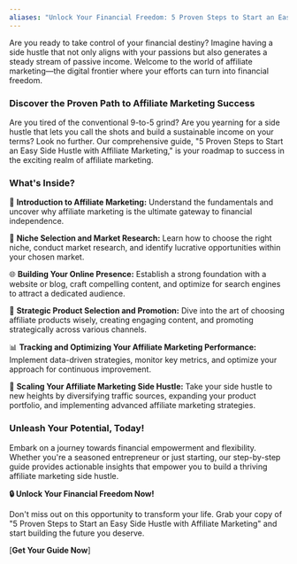 ```yaml
---
aliases: "Unlock Your Financial Freedom: 5 Proven Steps to Start an Easy Side Hustle with Affiliate Marketing"
---
```

Are you ready to take control of your financial destiny? Imagine having a side hustle that not only aligns with your passions but also generates a steady stream of passive income. Welcome to the world of affiliate marketing—the digital frontier where your efforts can turn into financial freedom.

### Discover the Proven Path to Affiliate Marketing Success

Are you tired of the conventional 9-to-5 grind? Are you yearning for a side hustle that lets you call the shots and build a sustainable income on your terms? Look no further. Our comprehensive guide, "5 Proven Steps to Start an Easy Side Hustle with Affiliate Marketing," is your roadmap to success in the exciting realm of affiliate marketing.

### What's Inside?

🚀 **Introduction to Affiliate Marketing:** Understand the fundamentals and uncover why affiliate marketing is the ultimate gateway to financial independence.

🎯 **Niche Selection and Market Research:** Learn how to choose the right niche, conduct market research, and identify lucrative opportunities within your chosen market.

🌐 **Building Your Online Presence:** Establish a strong foundation with a website or blog, craft compelling content, and optimize for search engines to attract a dedicated audience.

📣 **Strategic Product Selection and Promotion:** Dive into the art of choosing affiliate products wisely, creating engaging content, and promoting strategically across various channels.

📊 **Tracking and Optimizing Your Affiliate Marketing Performance:** Implement data-driven strategies, monitor key metrics, and optimize your approach for continuous improvement.

🚀 **Scaling Your Affiliate Marketing Side Hustle:** Take your side hustle to new heights by diversifying traffic sources, expanding your product portfolio, and implementing advanced affiliate marketing strategies.

### Unleash Your Potential, Today!

Embark on a journey towards financial empowerment and flexibility. Whether you're a seasoned entrepreneur or just starting, our step-by-step guide provides actionable insights that empower you to build a thriving affiliate marketing side hustle.

**🔒 Unlock Your Financial Freedom Now!**

Don't miss out on this opportunity to transform your life. Grab your copy of "5 Proven Steps to Start an Easy Side Hustle with Affiliate Marketing" and start building the future you deserve.

[**Get Your Guide Now**]